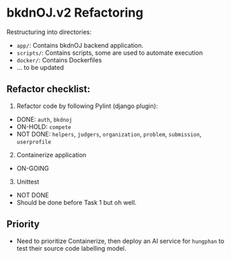 # bkdnOJ.v2 Refactoring
Restructuring into directories:
- `app/`: Contains bkdnOJ backend application.
- `scripts/`: Contains scripts, some are used to automate execution
- `docker/`: Contains Dockerfiles
- ... to be updated

## Refactor checklist:
1. Refactor code by following Pylint (django plugin):
- DONE: `auth`, `bkdnoj`
- ON-HOLD: `compete`
- NOT DONE: `helpers`, `judgers`, `organization`, `problem`, `submission`, `userprofile`

2. Containerize application
- ON-GOING

3. Unittest
- NOT DONE
- Should be done before Task 1 but oh well.

## Priority
- Need to prioritize Containerize, then deploy an AI service for `hungphan` to test their source code labelling model.
